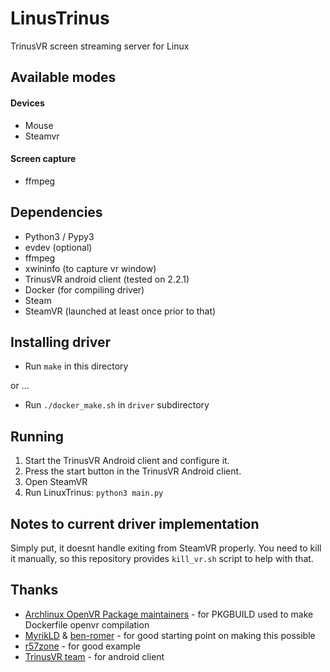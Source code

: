 # LinusTrinus

TrinusVR screen streaming server for Linux

## Available modes
#### Devices
- Mouse
- Steamvr
#### Screen capture
- ffmpeg

## Dependencies

* Python3 / Pypy3
* evdev (optional)
* ffmpeg
* xwininfo (to capture vr window)
* TrinusVR android client (tested on 2.2.1)
* Docker (for compiling driver)
* Steam
* SteamVR (launched at least once prior to that)

## Installing driver
* Run `make` in this directory 

or ...

* Run `./docker_make.sh` in `driver` subdirectory

## Running

1. Start the TrinusVR Android client and configure it.
2. Press the start button in the TrinusVR Android client.
3. Open SteamVR
4. Run LinuxTrinus: `python3 main.py`

## Notes to current driver implementation
Simply put, it doesnt handle exiting from SteamVR properly. 
You need to kill it manually, so this repository provides `kill_vr.sh` script to help with that.

## Thanks
* [Archlinux OpenVR Package maintainers](https://github.com/archlinux/svntogit-community/tree/packages/openvr/trunk) - for PKGBUILD used to make Dockerfile openvr compilation
* [MyrikLD](https://github.com/MyrikLD/LinusTrinus) & [ben-romer](https://github.com/ben-romer/LinusTrinus) - for good starting point on making this possible
* [r57zone](https://github.com/r57zone/OpenVR-OpenTrack) - for good example
* [TrinusVR team](https://www.trinusvirtualreality.com/) - for android client
